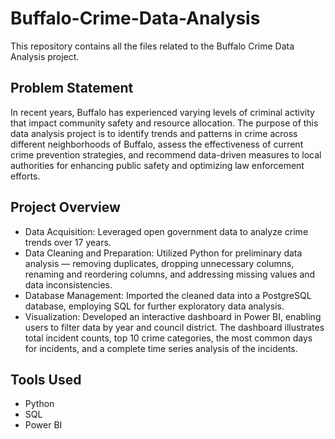 # Buffalo-Crime-Data-Analysis
This repository contains all the files related to the Buffalo Crime Data Analysis project.

## Problem Statement
In recent years, Buffalo has experienced varying levels of criminal activity that impact community safety and resource allocation. The purpose of this data analysis project is to identify trends and patterns in crime across different neighborhoods of Buffalo, assess the effectiveness of current crime prevention strategies, and recommend data-driven measures to local authorities for enhancing public safety and optimizing law enforcement efforts.

## Project Overview
- Data Acquisition: Leveraged open government data to analyze crime trends over 17 years.
- Data Cleaning and Preparation: Utilized Python for preliminary data analysis — removing duplicates, dropping unnecessary columns, renaming and reordering columns, and addressing missing values and data inconsistencies.
- Database Management: Imported the cleaned data into a PostgreSQL database, employing SQL for further exploratory data analysis.
- Visualization: Developed an interactive dashboard in Power BI, enabling users to filter data by year and council district. The dashboard illustrates total incident counts, top 10 crime categories, the most common days for incidents, and a complete time series analysis of the incidents.

## Tools Used
- Python
- SQL
- Power BI
